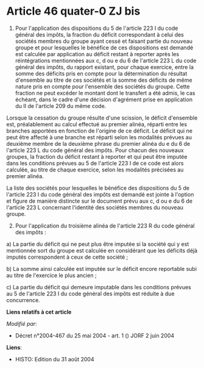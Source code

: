 # Article 46 quater-0 ZJ bis

1. Pour l'application des dispositions du 5 de l'article 223 I du code général des impôts, la fraction du déficit
correspondant à celui des sociétés membres du groupe ayant cessé et faisant partie du nouveau groupe et pour lesquelles le
bénéfice de ces dispositions est demandé est calculée par application au déficit restant à reporter après les réintégrations
mentionnées aux c, d ou e du 6 de l'article 223 L du code général des impôts, du rapport existant, pour chaque exercice,
entre la somme des déficits pris en compte pour la détermination du résultat d'ensemble au titre de ces sociétés et la somme
des déficits de même nature pris en compte pour l'ensemble des sociétés du groupe. Cette fraction ne peut excéder le montant
dont le transfert a été admis, le cas échéant, dans le cadre d'une décision d'agrément prise en application du II de
l'article 209 du même code.

Lorsque la cessation du groupe résulte d'une scission, le déficit d'ensemble est, préalablement au calcul effectué au premier
alinéa, réparti entre les branches apportées en fonction de l'origine de ce déficit. Le déficit qui ne peut être affecté à
une branche est réparti selon les modalités prévues au deuxième membre de la deuxième phrase du premier alinéa du e du 6 de
l'article 223 L du code général des impôts. Pour chacun des nouveaux groupes, la fraction du déficit restant à reporter et
qui peut être imputée dans les conditions prévues au 5 de l'article 223 I de ce code est alors calculée, au titre de chaque
exercice, selon les modalités précisées au premier alinéa.

La liste des sociétés pour lesquelles le bénéfice des dispositions du 5 de l'article 223 I du code général des impôts est
demandé est jointe à l'option et figure de manière distincte sur le document prévu aux c, d ou e du 6 de l'article 223 L
concernant l'identité des sociétés membres du nouveau groupe.

2. Pour l'application du troisième alinéa de l'article 223 R du code général des impôts :

a) La partie du déficit qui ne peut plus être imputée si la société qui y est mentionnée sort du groupe est calculée en
considérant que les déficits déjà imputés correspondent à ceux de cette société ;

b) La somme ainsi calculée est imputée sur le déficit encore reportable subi au titre de l'exercice le plus ancien ;

c) La partie du déficit qui demeure imputable dans les conditions prévues au 5 de l'article 223 I du code général des impôts
est réduite à due concurrence.

**Liens relatifs à cet article**

_Modifié par_:

  - Décret n°2004-467 du 25 mai 2004 - art. 1 () JORF 2 juin 2004

**Liens**:

  - HISTO: Edition du 31 août 2004

